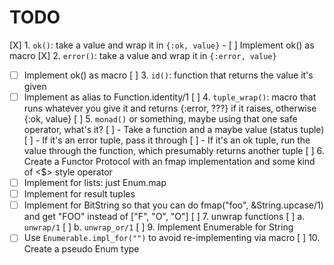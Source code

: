 # TODO

[X] 1. `ok()`: take a value and wrap it in `{:ok, value}`
    - [ ] Implement ok() as macro
[X] 2. `error()`: take a value and wrap it in `{:error, value}`
   - [ ] Implement ok() as macro
[ ] 3. `id()`: function that returns the value it's given
   - [ ] Implement as alias to Function.identity/1
[ ] 4. `tuple_wrap()`: macro that runs whatever you give it and returns {:error, ???} if it raises, otherwise {:ok, value}
[ ] 5. `monad()` or something, maybe using that one safe operator, what's it?
[ ] 	- Take a function and a maybe value (status tuple)
[ ] 	- If it's an error tuple, pass it through
[ ] 	- If it's an ok tuple, run the value through the function, which presumably returns another tuple
[ ] 6. Create a Functor Protocol with an fmap implementation and some kind of <$> style operator
   - [ ] Implement for lists: just Enum.map
   - [ ] Implement for result tuples
   - [ ] Implement for BitString so that you can do fmap("foo", &String.upcase/1) and get "FOO" instead of ["F", "O", "O"]
[ ] 7. unwrap functions
[ ]   a. `unwrap/1`
[ ]   b. `unwrap_or/1`
[ ] 9. Implement Enumerable for String
   - [ ] Use `Enumerable.impl_for("")` to avoid re-implementing via macro
[ ] 10. Create a pseudo Enum type
